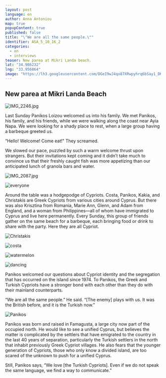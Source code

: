 ```yaml
---
layout: post
language: en
author: Anna Antoniou
map: true
popupContent: true
published: false
title: "\"We are all the same people.\""
identifier: ASA_5_10_16_2
categories: 
  - en
  - interviews
teaser: New parea at Mikri Landa beach.
lat: "34.986232"
lng: "33.956864"
image: "https://lh3.googleusercontent.com/DGeI9wJ4qo87XRwpyhrq6bSay1_DKCVTgsKixNqq6rwwvGvaeOxZqKEG8vSWNZ6yfAyX9Ye5yepTGFmoYSXOC0TjnPlrhRo6jSdcUx89y9hmdc-MTwVX9e2pmmHaTgar2eQ0yeEXNzFjmIoqLihx64OH2oES3SJMjw6fKl4Hy3T5VLP3TvXLvvn8LEt66hvsD07S6R9puowNvz6iMaVkaO7iYRvaKWPfbpKBojOtZWBDNJpzirRypnZ8vQOVbwHeaxdPc9plkQXdoCkZziGb7cukg_rNkb5QaSc5pyFoahxoJAw959z0j6V_nJr5atV1DBmVOWtiZGsIDs78G4pvLkrVjZAOPVhJ5r4t_15gPJA0jwDRQwuKAuwWzt7nOJcLP8dXeX1wtbcr9NQFGVNL9yo_4gISr0SW84gW_mHUOg4YvpDZ3yt30xiwUvVLoXVusoc_UgDGGzgFwE4OqPSvRMD-5odH9SBezOoE8n4b2V5m9PZOVSsNjgeMJp_w2gpxCBJGxo1lWq8TjmzO0hEcgL0b7CONGoWrkze1EMXcjYlS_k2auTnRP5gaQEgU1P3hThx3X2KZXAmLrq9HNTpDLBOWJom9TQQ=w1916-h1276-no"
---
```

## New parea at Mikri Landa Beach

![IMG_2246.jpg]({{site.baseurl}}/media/IMG_2246.jpg)

Last Sunday Panikos Loizou welcomed us into his family.  We met Panikos, his family, and his friends, while we were walking along the coast near Ayia Napa.  We were looking for a shady place to rest, when a large group having a barbeque greeted us. 

“Hello! Welcome! Come eat!" They screamed.  

We slowed our pace, puzzled by such a warm welcome thrust upon strangers. But their invitations kept coming and it didn’t take much to convince us that their freshly caught fish was more appetizing than our anticipated lunch of granola bars and water. 

![IMG_2087.jpg]({{site.baseurl}}/media/IMG_2087.jpg)

![everyone](https://lh3.googleusercontent.com/82D8RnL5ORk3ZWww5gy9XTCJtCXPFJOUriYNO_ivNKWd13pxOEVBeiAu4IYqSldG1F4z83wMestu1EAXg0XTBB1mstQNwxC7YnJRZK4LsVFmRB17xXxWVNxdkEhOo4vNJmIvnFe6tNEzJ-M7j9Dh0Bt3qlr7RHOR3AR-HLK580BRE0VXiBogcB8NtNwGG35Rt-F1tJGQ1b8Q8eCvP-2GDG-byQ-2WJJfq6uDM3dl2gGeMlVzO3xvSJSeuU0GYIYeOV6Kt_B12h9UQZvieT_C3jgk-1Foa0V1Q1eCq-Jkuj_08FXT8nONKELlTFjrxAVVmyoOfSTJLBYasjkYaWf4AVMoa102reM3LRR7xm6KSPuH4iUyyW479WnOUGCP01lFaudaMsBve-RUwUm-IR286-SdIau4A_cV8vX8jX4kzKB685K_4oCHq0m6Qv7YgU89FbORBYnCHQNjg_m3Wag14mGSqB_zf1riPGZQxzt_su24he8udlqWatRyIfQqiEk3okQObpJJb90MLm53XuL0rnI2Hu-DSNBhHlZlBCEJMe37F73OlDdPDmp-oXqaSoVYCMX3ce9fEUa8edS2R4TZxhdxjpr6Ptg=w1916-h1276-no)

Around the table was a hodgepodge of Cypriots. Costa, Panikos, Kakia, and Christakis are Greek Cypriots from various cities around Cyprus. But there was also Krisztina from Romania, Marie Ann, Glenn, and Adam from England, and a woman from Philippines—all of whom have immigrated to Cyprus and live here permanently. Every Sunday, this group of friends gather on the same beach for a barbeque, each bringing food or drink to share with the party. Here they are all Cypriot. 

![Christakis](https://lh3.googleusercontent.com/DGeI9wJ4qo87XRwpyhrq6bSay1_DKCVTgsKixNqq6rwwvGvaeOxZqKEG8vSWNZ6yfAyX9Ye5yepTGFmoYSXOC0TjnPlrhRo6jSdcUx89y9hmdc-MTwVX9e2pmmHaTgar2eQ0yeEXNzFjmIoqLihx64OH2oES3SJMjw6fKl4Hy3T5VLP3TvXLvvn8LEt66hvsD07S6R9puowNvz6iMaVkaO7iYRvaKWPfbpKBojOtZWBDNJpzirRypnZ8vQOVbwHeaxdPc9plkQXdoCkZziGb7cukg_rNkb5QaSc5pyFoahxoJAw959z0j6V_nJr5atV1DBmVOWtiZGsIDs78G4pvLkrVjZAOPVhJ5r4t_15gPJA0jwDRQwuKAuwWzt7nOJcLP8dXeX1wtbcr9NQFGVNL9yo_4gISr0SW84gW_mHUOg4YvpDZ3yt30xiwUvVLoXVusoc_UgDGGzgFwE4OqPSvRMD-5odH9SBezOoE8n4b2V5m9PZOVSsNjgeMJp_w2gpxCBJGxo1lWq8TjmzO0hEcgL0b7CONGoWrkze1EMXcjYlS_k2auTnRP5gaQEgU1P3hThx3X2KZXAmLrq9HNTpDLBOWJom9TQQ=w1916-h1276-no)

![costa](https://lh3.googleusercontent.com/iP8kLXNlwc_flWNlJwai9LoLDO-85CtbJuBhPjvv3clPbaLQp9aE5kwnT2ZUc5a97A8pY65k8MyWj9-3sMXfsP9K0T_hMGqLruwmst6ZW_GtL07XZIMkxEAipykh8saO9mdluHEvfWPHed3JlfkL20DOy_yJ_eFolVpG4EBIRAA63RGatawRm1ixf4eFVOgytt7plhz_9-kzK_2A20Nj49s7aDR6RLOs1Zm1YX7k2CMACaFIEniUwWAFsiHafdA_8zrTIXj1P8JFCI2DBKwiIm6dF0cmaVKnAYy3PsWM4qt6EAwFr1xsmTgt__w40yADfadCrr2mQCGvpODbTq4k2M4cE22_R2Wk6RZUVRlSpIXrR72YbDsXZyXjm4v5hbcaiRYtyyCwiU5YfVBz24GJ3wmlYK5k847rtQmxOuixf2ka1FW7A5tmaUJgOrplz0P7rdeHv1CMQaRffo1eaJO2Y7Q8UgUSPbP71Tt9PfVE10bJ2-tY1Mq-oFDfSnQI6RICyaUX8v8sUpJ3fXaIH1pXiJfLRRIALccJ_Guxh-prTvH75W_P717qfU0ihgAr7Kxf02kU-sN5rSz_4bYulMQAqLbjA1ICc7c=w1916-h1276-no)

![watermelon](https://lh3.googleusercontent.com/RQyFC1OCUdxZemelA3YpVTSIMdBexaS0FYE87C8kxkjvy-RROlUTIvS0rvUTXVWNQx5YhK-UG5OqfhX4GWUVextKmWy7FHF4xTA9jPT2AvV7dtz6MVltg1qh4NzBr1gAYbPF61JDKm46QTAZa_PP_dJVjBESPgAB6eJZJCRWWToIztxD0hwQjCIz0qyXGEQsGGB52anAoCrzCtqBNjlFloix2GbMHHvPC9I6pvgW_L5MptTZsIKHrSvLsmjWnubfNmX6CX3S5YLEUqUlrESGqbG--V54oDQFS_KgTtiuaZvDk48SYgNywgsMvjkxXFW9PSFr2ZZVmykJzGFUwikxLUCLr9UHLjxd5QRGIGpLiEc3Q9W0PsvyFcyaz9xnAO-0AP4kTLhxS090Eckcx3XNcn0jqHizOfyuG1CkcNFmu4b59zxJ8H3pxj2-2uscLfDrw3UnoxoBlYnPnPQ6YoBE1Mh1cVjqcG8pvQ38UYfSbEQBldF8cShlS8RNUs-gQ7VUhLr55IYb2d3G_pxXPqh7odsNIOrN52ZDAvPLggGid8wBoLsm6biAz6wE4becKx8SLp9YcsrENGGgcHo_SnDL6swb83vQfDA=w1916-h1276-no)

![dancing](https://lh3.googleusercontent.com/M2EbI30ZLbkPn1Br7aK7_1V2bzDhIYO8kn0g1FyuH5mjxdH-72RtufOhhFVzM3ZbhASxgiXF5677Ya4UU__PtpecJZ5cF4bapWRp2-IudmRWc4KuqMlS5JtdxHvfDfSr761CrSAbKuHkW38zdtJDWZA70dLmB9b3ulxRU7bFvTELPU0c3gjwyIknXWpIcN7Yf4VaBmFWDWJ33kualYrJFMkdpLg3O1Izq5Is3upC1NYnw4wra-FMEvXbnIDiYPYNysbwUXZ40w-HxQbnMWoGu_e9rpuoD-2cI7DCBkc4klRl9BX9AekrTcz12vaVrLL5xJZrl55UEg2ZtnTJXqejb1l4lBvVSxSJcg5amXEYgTNY_NrSEcNd6QxMzZc_UcLSepJa1eSf1yqnfU4zEDCJvCF49UkKsG9L3crn1PLPbG997u23rtc5L6NQ0eid-VokhALvRd5fIXUmvvafrmC8OC5QSnaw00f58RkOdfD4MSvK_xMKe61ctXNTCXPvzP0PjRK138NKukUAogpMSrR_SMfEnLm3wxQz4fk-Jl9uD_gwZSyuO0cL1t-x-xDurbsB87rPsNcbe5iYVjSCEy5n9YFCYHu6qFc=w1914-h1276-no)

Panikos welcomed our questions about Cypriot identity and the segregation that has occurred on the island since 1974. To Panikos, the Greek and Turkish Cypriots have a stronger bond with each other than they do with their mainland counterparts. 

“We are all the same people.” He said.  “[The enemy] plays with us. It was the British before, and it is the Turkish now.”

![Panikos](https://lh3.googleusercontent.com/SB_Uckn96dG7djYJbgh3VSL2ylJDRkGTq6HLpl6Ub6AwxWXSTTVbPYZnTga02XSGhpyiP4jIUZJrAnL90JqS10UiBxuJra6tQJeRFGlZ5E0xcCzfAERtgJjDhC_kjyUI5b83gi8ZruNYtzFcnY6mkWNO1zCp5tE-fDrk68Vj10Whk0RuxyjciCLSXlI72OOlCFHZDKGuqw8NWwTn9a3yHO4a34J3q22GwG-7G82GdO_dpUqEBzSQqJKFY0mdnNtL9K4NnjudMpqTTgxtatYlZxVgLBPNgyj9FTahcTkaqWOXxgl10aZCF3QeVW2U9kKwnosxNJghVvOpg0JwUfvdg6s645zv4EEUgo1srhDnxJqqji3Ed8TgOHJYvhlFRXlplz67HpJF8ptOeM_zL-19NFLk1ZfCGLG1J1PJpSpD6KL5TFpAQemOm3yxPIAuAc1XwJojK54q3ILrDNdh0Lbv41g7YtbOvkwMR6sUqJDH6BCNx6_zv5U6DtXLAaLXiaaTPjZog4Dm2I3H2xZjoOqvefZ2lmVvVy4YBHidl3rvDjsmmR9kJlGuUH0WbPQkuBXUiUZPZuuIZ9ZXpZHl_tkoVBl8ZhWrGnA=w1916-h1276-no)

Panikos was born and raised in Famagusta, a large city now part of the occupied north.  He would like to see a unified Cyprus, but believes the matter is complicated by the settlers that have emigrated to the country in the last 40 years of separation, particularly the Turkish settlers in the north that inhabit previously Greek Cypriot villages. He also fears that the younger generation
 of Cypriots, those who only know a divided island, are too scared of the unknown to push for a unified Cyprus. 

Still, Panikos says, “We love [the Turkish Cypriots]. Even if we do not speak the same language, we find a way to communicate.”




